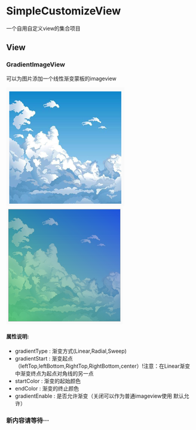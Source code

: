 # SimpleCustomizeView
一个自用自定义view的集合项目

## View
### GradientImageView
可以为图片添加一个线性渐变蒙板的imageview

![Source](https://github.com/HStanN/SimpleCustomizeView/blob/master/image/source_image.png)
![Gradient](https://github.com/HStanN/SimpleCustomizeView/blob/master/image/gradiented.png)
#### 属性说明:
 - gradientType : 渐变方式(Linear,Radial,Sweep)
 - gradientStart : 渐变起点（leftTop,leftBottom,RightTop,RightBottom,center）!注意：在Linear渐变中渐变终点为起点对角线的另一点
 - startColor : 渐变的起始颜色
 - endColor : 渐变的终止颜色
 - gradientEnable : 是否允许渐变（关闭可以作为普通imageview使用 默认允许）
 
### 新内容请等待···
